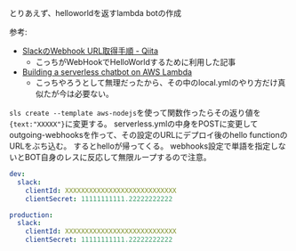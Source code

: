 とりあえず、helloworldを返すlambda botの作成


参考:
- [SlackのWebhook URL取得手順 - Qiita](http://qiita.com/vmmhypervisor/items/18c99624a84df8b31008)
    - こっちがWebHookでHelloWorldするために利用した記事
- [Building a serverless chatbot on AWS Lambda](https://www.blackpepper.co.uk/blog/creating-a-serverless-slack-bot-on-aws-lambda)
    - こっちやろうとして無理だったから、その中のlocal.ymlのやり方だけ真似たが今は必要ない。


`sls create --template aws-nodejs`を使って関数作ったらその返り値を`{text:"XXXXX"}`に変更する。
serverless.ymlの中身をPOSTに変更して
outgoing-webhooksを作って、その設定のURLにデプロイ後のhello functionのURLをぶち込む。
するとhelloが帰ってくる。
webhooks設定で単語を指定しないとBOT自身のレスに反応して無限ループするので注意。



```local.yml
dev:
  slack:
    clientId: XXXXXXXXXXXXXXXXXXXXXXXXXXXX
    clientSecret: 11111111111.22222222222

production:
  slack:
    clientId: XXXXXXXXXXXXXXXXXXXXXXXXXXXX
    clientSecret: 11111111111.22222222222
```